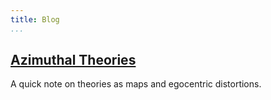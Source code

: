 ```yaml
---
title: Blog
...
```


## [Azimuthal Theories](/pages/2019-3-azimuthal-theories)

A quick note on theories as maps and egocentric distortions.
